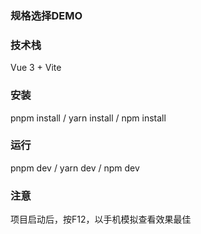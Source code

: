 ### 规格选择DEMO
### 技术栈
Vue 3 + Vite
### 安装
pnpm install / yarn install / npm install

### 运行
pnpm dev / yarn dev / npm dev

### 注意
项目启动后，按F12，以手机模拟查看效果最佳